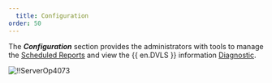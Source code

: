 ```yaml
---
  title: Configuration
order: 50
---
```

The ***Configuration*** section provides the administrators with tools to manage the [Scheduled Reports](/server/web-interface/reports/configuration/scheduled-reports/) and view the {{ en.DVLS }} information [Diagnostic](/server/web-interface/reports/configuration/diagnostic/).  

![!!ServerOp4073](https://webdevolutions.azureedge.net/docs/en/server/ServerOp4073.png) 
